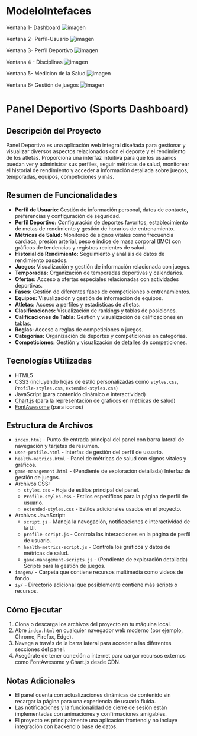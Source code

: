 # ModeloIntefaces
Ventana 1- Dashboard 
![imagen](https://github.com/user-attachments/assets/050f675e-9d31-48c5-a54a-ddeaeeb47b39)

Ventana 2- Perfil-Usuario
![imagen](https://github.com/user-attachments/assets/67920f68-db93-45c0-9a3a-72896bc238c1)

Ventana 3- Perfil Deportivo
![imagen](https://github.com/user-attachments/assets/178e256c-61c0-4652-a658-a49ad016e4a2)

Ventana 4 - Disciplinas
![imagen](https://github.com/user-attachments/assets/69b2fc19-de23-4de4-baa2-c03bacf344bc)

Ventana 5- Medicion de la Salud 
![imagen](https://github.com/user-attachments/assets/bc8c8df8-6af3-4e6e-9726-2a3204da17e0)

Ventana 6- Gestión de juegos
![imagen](https://github.com/user-attachments/assets/a66f7eaa-a922-4a4a-8bf1-30b1e7a6ac2c)

# Panel Deportivo (Sports Dashboard)

## Descripción del Proyecto
Panel Deportivo es una aplicación web integral diseñada para gestionar y visualizar diversos aspectos relacionados con el deporte y el rendimiento de los atletas. Proporciona una interfaz intuitiva para que los usuarios puedan ver y administrar sus perfiles, seguir métricas de salud, monitorear el historial de rendimiento y acceder a información detallada sobre juegos, temporadas, equipos, competiciones y más.

## Resumen de Funcionalidades
- **Perfil de Usuario:** Gestión de información personal, datos de contacto, preferencias y configuración de seguridad.
- **Perfil Deportivo:** Configuración de deportes favoritos, establecimiento de metas de rendimiento y gestión de horarios de entrenamiento.
- **Métricas de Salud:** Monitoreo de signos vitales como frecuencia cardíaca, presión arterial, peso e índice de masa corporal (IMC) con gráficos de tendencias y registros recientes de salud.
- **Historial de Rendimiento:** Seguimiento y análisis de datos de rendimiento pasados.
- **Juegos:** Visualización y gestión de información relacionada con juegos.
- **Temporadas:** Organización de temporadas deportivas y calendarios.
- **Ofertas:** Acceso a ofertas especiales relacionadas con actividades deportivas.
- **Fases:** Gestión de diferentes fases de competiciones o entrenamientos.
- **Equipos:** Visualización y gestión de información de equipos.
- **Atletas:** Acceso a perfiles y estadísticas de atletas.
- **Clasificaciones:** Visualización de rankings y tablas de posiciones.
- **Calificaciones de Tabla:** Gestión y visualización de calificaciones en tablas.
- **Reglas:** Acceso a reglas de competiciones o juegos.
- **Categorías:** Organización de deportes y competiciones en categorías.
- **Competiciones:** Gestión y visualización de detalles de competiciones.

## Tecnologías Utilizadas
- HTML5
- CSS3 (incluyendo hojas de estilo personalizadas como `styles.css`, `Profile-styles.css`, `extended-styles.css`)
- JavaScript (para contenido dinámico e interactividad)
- [Chart.js](https://www.chartjs.org/) (para la representación de gráficos en métricas de salud)
- [FontAwesome](https://fontawesome.com/) (para iconos)

## Estructura de Archivos
- `index.html` - Punto de entrada principal del panel con barra lateral de navegación y tarjetas de resumen.
- `user-profile.html` - Interfaz de gestión del perfil de usuario.
- `health-metrics.html` - Panel de métricas de salud con signos vitales y gráficos.
- `game-management.html` - (Pendiente de exploración detallada) Interfaz de gestión de juegos.
- Archivos CSS:
  - `styles.css` - Hoja de estilos principal del panel.
  - `Profile-styles.css` - Estilos específicos para la página de perfil de usuario.
  - `extended-styles.css` - Estilos adicionales usados en el proyecto.
- Archivos JavaScript:
  - `script.js` - Maneja la navegación, notificaciones e interactividad de la UI.
  - `profile-script.js` - Controla las interacciones en la página de perfil de usuario.
  - `health-metrics-script.js` - Controla los gráficos y datos de métricas de salud.
  - `game-management-scripts.js` - (Pendiente de exploración detallada) Scripts para la gestión de juegos.
- `imagen/` - Carpeta que contiene recursos multimedia como videos de fondo.
- `iy/` - Directorio adicional que posiblemente contiene más scripts o recursos.

## Cómo Ejecutar
1. Clona o descarga los archivos del proyecto en tu máquina local.
2. Abre `index.html` en cualquier navegador web moderno (por ejemplo, Chrome, Firefox, Edge).
3. Navega a través de la barra lateral para acceder a las diferentes secciones del panel.
4. Asegúrate de tener conexión a internet para cargar recursos externos como FontAwesome y Chart.js desde CDN.

## Notas Adicionales
- El panel cuenta con actualizaciones dinámicas de contenido sin recargar la página para una experiencia de usuario fluida.
- Las notificaciones y la funcionalidad de cierre de sesión están implementadas con animaciones y confirmaciones amigables.
- El proyecto es principalmente una aplicación frontend y no incluye integración con backend o base de datos.


